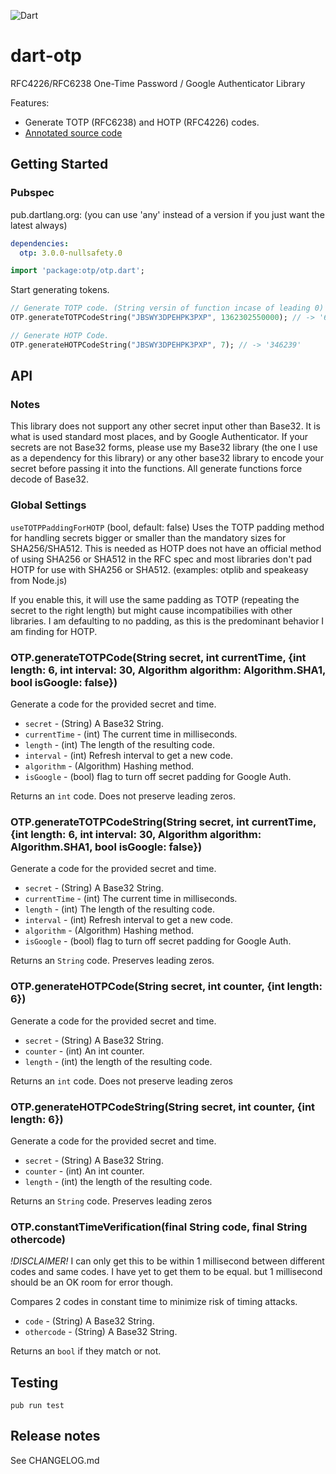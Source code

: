 ![Dart](https://github.com/Daegalus/dart-otp/workflows/Dart/badge.svg)

# dart-otp

RFC4226/RFC6238 One-Time Password / Google Authenticator Library

Features:

- Generate TOTP (RFC6238) and HOTP (RFC4226) codes.
- [Annotated source code](https://daegalus.github.com/dart-otp/api/)

## Getting Started

### Pubspec

pub.dartlang.org: (you can use 'any' instead of a version if you just want the latest always)

```yaml
dependencies:
  otp: 3.0.0-nullsafety.0
```

```dart
import 'package:otp/otp.dart';
```

Start generating tokens.

```dart
// Generate TOTP code. (String versin of function incase of leading 0)
OTP.generateTOTPCodeString("JBSWY3DPEHPK3PXP", 1362302550000); // -> '637305'

// Generate HOTP Code.
OTP.generateHOTPCodeString("JBSWY3DPEHPK3PXP", 7); // -> '346239'
```

## API

### Notes

This library does not support any other secret input other than Base32. It is what is used standard most places, and by Google Authenticator.
If your secrets are not Base32 forms, please use my Base32 library (the one I use as a dependency for this library) or any other base32 library to encode your secret before passing it into the functions. All generate functions force decode of Base32.

### Global Settings

`useTOTPPaddingForHOTP` (bool, default: false) 
Uses the TOTP padding method for handling secrets bigger or smaller than the mandatory sizes for SHA256/SHA512.
This is needed as HOTP does not have an official method of using SHA256 or SHA512 in the RFC spec and most libraries don't pad HOTP for use with SHA256 or SHA512. (examples: otplib and speakeasy from Node.js)

If you enable this, it will use the same padding as TOTP (repeating the secret to the right length) but might cause incompatibilies with other libraries. I am defaulting to no padding, as this is the predominant behavior I am finding for HOTP.

### OTP.generateTOTPCode(String secret, int currentTime, {int length: 6, int interval: 30, Algorithm algorithm: Algorithm.SHA1, bool isGoogle: false})

Generate a code for the provided secret and time.

- `secret` - (String) A Base32 String.
- `currentTime` - (int) The current time in milliseconds.
- `length` - (int) The length of the resulting code.
- `interval` - (int) Refresh interval to get a new code.
- `algorithm` - (Algorithm) Hashing method.
- `isGoogle` - (bool) flag to turn off secret padding for Google Auth.

Returns an `int` code. Does not preserve leading zeros.

### OTP.generateTOTPCodeString(String secret, int currentTime, {int length: 6, int interval: 30, Algorithm algorithm: Algorithm.SHA1, bool isGoogle: false})

Generate a code for the provided secret and time.

- `secret` - (String) A Base32 String.
- `currentTime` - (int) The current time in milliseconds.
- `length` - (int) The length of the resulting code.
- `interval` - (int) Refresh interval to get a new code.
- `algorithm` - (Algorithm) Hashing method.
- `isGoogle` - (bool) flag to turn off secret padding for Google Auth.

Returns an `String` code. Preserves leading zeros.

### OTP.generateHOTPCode(String secret, int counter, {int length: 6})

Generate a code for the provided secret and time.

- `secret` - (String) A Base32 String.
- `counter` - (int) An int counter.
- `length` - (int) the length of the resulting code.

Returns an `int` code. Does not preserve leading zeros

### OTP.generateHOTPCodeString(String secret, int counter, {int length: 6})

Generate a code for the provided secret and time.

- `secret` - (String) A Base32 String.
- `counter` - (int) An int counter.
- `length` - (int) the length of the resulting code.

Returns an `String` code. Preserves leading zeros

### OTP.constantTimeVerification(final String code, final String othercode)

*!DISCLAIMER!*
I can only get this to be within 1 millisecond between different codes and same codes.
I have yet to get them to be equal. but 1 millisecond should be an OK room for error though.

Compares 2 codes in constant time to minimize risk of timing attacks.

- `code` - (String) A Base32 String.
- `othercode` - (String) A Base32 String.

Returns an `bool` if they match or not.

## Testing

```
pub run test
```

## Release notes

See CHANGELOG.md
